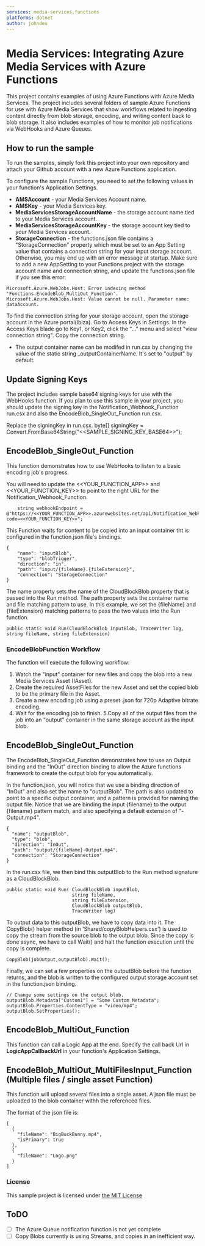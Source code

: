 ```yaml
---
services: media-services,functions
platforms: dotnet
author: johndeu
---
```


# Media Services: Integrating Azure Media Services with Azure Functions
This project contains examples of using Azure Functions with Azure Media Services. 
The project includes several folders of sample Azure Functions for use with Azure Media Services that show workflows related
to ingesting content directly from blob storage, encoding, and writing content back to blob storage. It also includes examples of
how to monitor job notifications via WebHooks and Azure Queues. 

## How to run the sample

To run the samples, simply fork this project into your own repository and attach your Github account with a new
Azure Functions application. 

To configure the sample Functions, you need to set the following values in your
function's Application Settings.

* **AMSAccount** - your Media Services Account name. 
* **AMSKey** - your Media Services key. 
* **MediaServicesStorageAccountName** - the storage account name tied to your Media Services account. 
* **MediaServicesStorageAccountKey** - the storage account key tied to your Media Services account. 
* **StorageConnection** -  the functions.json file contains a "StorageConnection" property which must be set to an App Setting value that 
  contains a connection string for your input storage account. Otherwise, you may end up with an error message at startup.
  Make sure to add a new AppSetting to your Functions project with the storage account name and connection string, and update
  the functions.json file if you see this error:

 `Microsoft.Azure.WebJobs.Host: Error indexing method 'Functions.EncodeBlob_MultiOut_Function'. Microsoft.Azure.WebJobs.Host: Value cannot be null.
  Parameter name: dataAccount.`

  To find the connection string for your storage account, open the storage account in the 
  Azure portal(Ibiza). Go to Access Keys in Settings. In the Access Keys blade
  go to Key1, or Key2, click the "..." menu and select "view connection string". Copy the connection string.
  
* The output container name can be modifed in run.csx by changing the value of the static string _outputContainerName.
  It's set to "output" by default. 

## Update Signing Keys 
The project includes sample base64 signing keys for use with the WebHooks function.  If you plan to use this sample in your project, you should update
the signing key in the Notification_Webhook_Function run.csx and also the EncodeBlob_SingleOut_Function run.csx.  

Replace the signingKey in run.csx.
       byte[] signingKey = Convert.FromBase64String("<<SAMPLE_SIGNING_KEY_BASE64>>");
 


## EncodeBlob_SingleOut_Function

This function demonstrates how to use WebHooks to listen to a basic encoding job's progress.  

You will need to update the <<YOUR_FUNCTION_APP>> and <<YOUR_FUNCTION_KEY>> to point to the right URL for the Notification_Webhook_Function.

        string webhookEndpoint = @"https://<<YOUR_FUNCTION_APP>>.azurewebsites.net/api/Notification_Webhook_Function?code=<<YOUR_FUNCTION_KEY>>";

This Function waits for content to be copied into an input container 
tht is configured in the function.json file's bindings.

    {
        "name": "inputBlob",
        "type": "blobTrigger",
        "direction": "in",
        "path": "input/{fileName}.{fileExtension}",
        "connection": "StorageConnection"
    }

The name property sets the name of the CloudBlockBlob property that is passed into the Run method. 
The path property sets the container name and file matching pattern to use. In this example,
we set the {fileName} and {fileExtension} matching patterns to pass the two values into the Run function.

    public static void Run(CloudBlockBlob inputBlob, TraceWriter log, string fileName, string fileExtension)

### EncodeBlobFunction Workflow
The function will execute the following workflow:

1. Watch the "input" container for new files and copy the blob  into a new Media Services Asset (IAsset).
2. Create the required AssetFiles for the new Asset and set the copied blob to be the primary file in the Asset.
3. Create a new encoding job using a preset .json for 720p Adaptive bitrate encoding. 
4. Wait for the encoding job to finish. 
5.Copy all of the output files from the job into an "output" container in the same storage account as the input blob.


## EncodeBlob_SingleOut_Function
The EncodeBlob_SingleOut_Function demonstrates how to use an Output binding and the "InOut" direction binding to 
allow the Azure functions framework to create the output blob for you automatically. 

In the function.json, you will notice that we use a binding direction of "InOut" and also set the name to "outputBlob".
The path is also updated to point to a specific output container, and a pattern is provided for naming the output file. 
Notice that we are binding the input {filename} to the output {filename} pattern match, and also specifying a default
extension of "-Output.mp4". 

    {
      "name": "outputBlob",
      "type": "blob",
      "direction": "InOut",
      "path": "output/{fileName}-Output.mp4",
      "connection": "StorageConnection"
    }

In the run.csx file, we then bind this outputBlob to the Run method signature as a CloudBlockBlob. 

    public static void Run( CloudBlockBlob inputBlob, 
                            string fileName, 
                            string fileExtension, 
                            CloudBlockBlob outputBlob, 
                            TraceWriter log)

To output data to this outputBlob, we have to copy data into it. The CopyBlob() helper method (in 'Shared/copyBlobHelpers.csx') is used to copy the stream 
from the source blob to the output blob. Since the copy is done async, we have to call Wait() and halt the function execution until the copy is complete.

    CopyBlob(jobOutput,outputBlob).Wait();

Finally, we can set a few properties on the outputBlob before the function returns, and the blob is written to the configured 
output storage account set in the function.json binding.

          
    // Change some settings on the output blob.
    outputBlob.Metadata["Custom1"] = "Some Custom Metadata";
    outputBlob.Properties.ContentType = "video/mp4";
    outputBlob.SetProperties();

## EncodeBlob_MultiOut_Function

This function can call a Logic App at the end.
Specify the call back Url in **LogicAppCallbackUrl** in your function's Application Settings.


## EncodeBlob_MultiOut_MultiFilesInput_Function (Multiple files / single asset Function)
This function will upload several files into a single asset.
A json file must be uploaded to the blob container withh the referenced files.

The format of the json file is:

    [
      {
        "fileName": "BigBuckBunny.mp4",
        "isPrimary": true
      },
      {
        "fileName": "Logo.png"
      }
    ]


### License
This sample project is licensed under [the MIT License](LICENSE.txt)

## ToDO 
- [ ] The Azure Queue notification function is not yet complete
- [ ] Copy Blobs currently is using Streams, and copies in an inefficient way.
